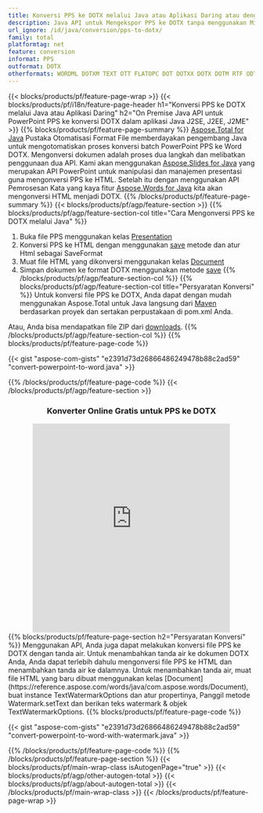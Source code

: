 ```yaml
---
title: Konversi PPS ke DOTX melalui Java atau Aplikasi Daring atau dengan Konverter Online gratis 
description: Java API untuk Mengekspor PPS ke DOTX tanpa menggunakan Microsoft Word atau PowerPoint atau daring. Uji konverter online POT ke CSV gratis dengan cepat sebelum mengintegrasikan kode. 
url_ignore: /id/java/conversion/pps-to-dotx/
family: total
platformtag: net
feature: conversion
informat: PPS
outformat: DOTX
otherformats: WORDML DOTXM TEXT OTT FLATOPC DOT DOTXX DOTX DOTM RTF ODT WORD
---
```

{{< blocks/products/pf/feature-page-wrap >}}
{{< blocks/products/pf/i18n/feature-page-header h1="Konversi PPS ke DOTX melalui Java atau Aplikasi Daring" h2="On Premise Java API untuk PowerPoint PPS ke konversi DOTX dalam aplikasi Java J2SE, J2EE, J2ME" >}}
{{% blocks/products/pf/feature-page-summary %}}
[Aspose.Total for Java](https://products.aspose.com/total/java/) Pustaka Otomatisasi Format File memberdayakan pengembang Java untuk mengotomatiskan proses konversi batch PowerPoint PPS ke Word DOTX. Mengonversi dokumen adalah proses dua langkah dan melibatkan penggunaan dua API. Kami akan menggunakan [Aspose.Slides for Java](https://products.aspose.com/slides/java/) yang merupakan API PowerPoint untuk manipulasi dan manajemen presentasi guna mengonversi PPS ke HTML. Setelah itu dengan menggunakan API Pemrosesan Kata yang kaya fitur [Aspose.Words for Java](https://products.aspose.com/words/java/) kita akan mengonversi HTML menjadi DOTX.
{{% /blocks/products/pf/feature-page-summary  %}}
{{< blocks/products/pf/agp/feature-section >}}
{{% blocks/products/pf/agp/feature-section-col title="Cara Mengonversi PPS ke DOTX melalui Java" %}}
1. Buka file PPS menggunakan kelas [Presentation](https://reference.aspose.com/slides/java/com.aspose.slides/Presentation)
2. Konversi PPS ke HTML dengan menggunakan [save](https://reference.aspose.com/slides/java/com.aspose.slides/Presentation#save-java.lang.String-int-com.aspose.slides.ISaveOptions-) metode dan atur Html sebagai SaveFormat
3. Muat file HTML yang dikonversi menggunakan kelas [Document](https://reference.aspose.com/words/java/com.aspose.words/Document)
4. Simpan dokumen ke format DOTX menggunakan metode [save](https://reference.aspose.com/words/java/com.aspose.words/Document#save(java.lang.String,int))
{{% /blocks/products/pf/agp/feature-section-col %}}
{{% blocks/products/pf/agp/feature-section-col title="Persyaratan Konversi" %}}
Untuk konversi file PPS ke DOTX, Anda dapat dengan mudah menggunakan Aspose.Total untuk Java langsung dari [Maven](https://releases.aspose.com/total/java/) berdasarkan proyek dan sertakan perpustakaan di pom.xml Anda.

Atau, Anda bisa mendapatkan file ZIP dari [downloads](https://releases.aspose.com/total/java).
{{% /blocks/products/pf/agp/feature-section-col %}}
{{% blocks/products/pf/feature-page-code %}}

{{< gist "aspose-com-gists" "e2391d73d26866486249478b88c2ad59" "convert-powerpoint-to-word.java" >}}


{{% /blocks/products/pf/feature-page-code %}}
{{< /blocks/products/pf/agp/feature-section >}}

<div class="container-fluid agp-content bg-white aboutfile box-1 vh100 section nopbtm">
<div class=container>
<div class=row>
<div class="demobox tc col-md-12 padding-0" align="center">

<h3>Konverter Online Gratis untuk PPS ke DOTX</h3>

<iframe style="border: none; height: 426px;" scrolling="no" src="https://total-conversion-app-65z5r2lp.qa.k8s.dynabic.com/?to=dotx&from=pps" id="child-iframe" width="80%"></iframe>

</div></div>
</div></div>
{{% blocks/products/pf/feature-page-section  h2="Persyaratan Konversi" %}}
Menggunakan API, Anda juga dapat melakukan konversi file PPS ke DOTX dengan tanda air. Untuk menambahkan tanda air ke dokumen DOTX Anda, Anda dapat terlebih dahulu mengonversi file PPS ke HTML dan menambahkan tanda air ke dalamnya. Untuk menambahkan tanda air, muat file HTML yang baru dibuat menggunakan kelas [Document](https://reference.aspose.com/words/java/com.aspose.words/Document), buat instance TextWatermarkOptions dan atur propertinya, Panggil metode Watermark.setText dan berikan teks watermark & objek TextWatermarkOptions.  
{{% blocks/products/pf/feature-page-code %}}

{{< gist "aspose-com-gists" "e2391d73d26866486249478b88c2ad59" "convert-powerpoint-to-word-with-watermark.java" >}}

{{% /blocks/products/pf/feature-page-code  %}}
{{% /blocks/products/pf/feature-page-section %}}
{{< blocks/products/pf/main-wrap-class isAutogenPage="true" >}}
{{< blocks/products/pf/agp/other-autogen-total >}}
{{< blocks/products/pf/agp/about-autogen-total >}}
{{< /blocks/products/pf/main-wrap-class >}}
{{< /blocks/products/pf/feature-page-wrap >}}